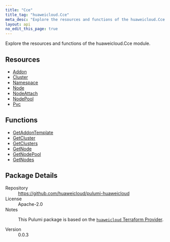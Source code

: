 ```yaml
---
title: "Cce"
title_tag: "huaweicloud.Cce"
meta_desc: "Explore the resources and functions of the huaweicloud.Cce module."
layout: api
no_edit_this_page: true
---
```


<!-- WARNING: this file was generated by Pulumi Docs Generator. -->
<!-- Do not edit by hand unless you're certain you know what you are doing! -->

Explore the resources and functions of the huaweicloud.Cce module.

<h2 id="resources">Resources</h2>
<ul class="api">
    <li><a href="addon" title="Addon"><span class="api-symbol api-symbol--resource"></span>Addon</a></li>
    <li><a href="cluster" title="Cluster"><span class="api-symbol api-symbol--resource"></span>Cluster</a></li>
    <li><a href="namespace" title="Namespace"><span class="api-symbol api-symbol--resource"></span>Namespace</a></li>
    <li><a href="node" title="Node"><span class="api-symbol api-symbol--resource"></span>Node</a></li>
    <li><a href="nodeattach" title="NodeAttach"><span class="api-symbol api-symbol--resource"></span>NodeAttach</a></li>
    <li><a href="nodepool" title="NodePool"><span class="api-symbol api-symbol--resource"></span>NodePool</a></li>
    <li><a href="pvc" title="Pvc"><span class="api-symbol api-symbol--resource"></span>Pvc</a></li>
</ul>

<h2 id="functions">Functions</h2>
<ul class="api">
    <li><a href="getaddontemplate" title="GetAddonTemplate"><span class="api-symbol api-symbol--function"></span>GetAddonTemplate</a></li>
    <li><a href="getcluster" title="GetCluster"><span class="api-symbol api-symbol--function"></span>GetCluster</a></li>
    <li><a href="getclusters" title="GetClusters"><span class="api-symbol api-symbol--function"></span>GetClusters</a></li>
    <li><a href="getnode" title="GetNode"><span class="api-symbol api-symbol--function"></span>GetNode</a></li>
    <li><a href="getnodepool" title="GetNodePool"><span class="api-symbol api-symbol--function"></span>GetNodePool</a></li>
    <li><a href="getnodes" title="GetNodes"><span class="api-symbol api-symbol--function"></span>GetNodes</a></li>
</ul>

<h2 id="package-details">Package Details</h2>
<dl class="package-details">
	<dt>Repository</dt>
	<dd><a href="https://github.com/huaweicloud/pulumi-huaweicloud">https://github.com/huaweicloud/pulumi-huaweicloud</a></dd>
	<dt>License</dt>
	<dd>Apache-2.0</dd>
	<dt>Notes</dt>
	<dd><p>This Pulumi package is based on the <a href="https://github.com/huaweicloud/terraform-provider-huaweicloud"><code>huaweicloud</code> Terraform Provider</a>.</p>
</dd>
	<dt>Version</dt>
	<dd>0.0.3</dd>
</dl>

